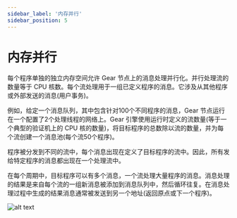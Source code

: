 ```yaml
---
sidebar_label: '内存并行'
sidebar_position: 5
---
```


# 内存并行

每个程序单独的独立内存空间允许 Gear 节点上的消息处理并行化。并行处理流的数量等于 CPU 核数。每个流处理用于一组已定义程序的消息。它涉及从其他程序或外部发送的消息(用户事务)。

例如，给定一个消息队列，其中包含针对100个不同程序的消息，Gear 节点运行在一个配置了2个处理线程的网络上。Gear 引擎使用运行时定义的流数量(等于一个典型的验证机上的 CPU 核的数量)，将目标程序的总数除以流的数量，并为每个流创建一个消息池(每个流50个程序)。

程序被分发到不同的流中，每个消息出现在定义了目标程序的流中。因此，所有发给特定程序的消息都出现在一个处理流中。

在每个周期中，目标程序可以有多个消息，一个流处理大量程序的消息。消息处理的结果是来自每个流的一组新消息被添加到消息队列中，然后循环往复。在消息处理过程中生成的结果消息通常被发送到另一个地址(返回原点或下一个程序)。

![alt text](/assets/message-parallelism.jpg)
